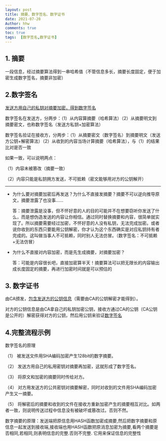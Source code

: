 ```yaml
---
layout: post
title: 摘要、数字签名、数字证书
date: 2021-07-28
Author: hhw
comments: true
toc: true
tags:  [数字签名,数字证书]
---
```


## 1. 摘要

一段信息，经过摘要算法得到一串哈希值（不管信息多长，摘要长度固定，便于加密生成数字签名，摘要非加密）

## 2.**数字签名**

<u>发送方用自己的私钥对摘要加密，得到数字签名</u>

数字签名在发送方，分两步：（1）从内容算摘要（哈希算法）（2）从摘要明文到摘要密文，也称数字签名（发送方私钥+加密算法）

数字签名验证在接收方，分两步：（1）从摘要密文（数字签名）到摘要明文（发送方公钥+解密算法）（2）从收到的内容当场计算摘要（哈希算法），与（1）的结果比对是否一致

如果一致，可以说明两点：

（1）内容未被篡改（摘要一致）

（2）内容只能是私钥拥方发送，不可抵赖（密文能够用对方的公钥解开）

---

- 为什么要对摘要加密后再发送？为什么不直接发摘要？摘要不可以逆向推导原文，摘要泄露了也没事……

  答：摘要泄露是没事，但不怀好意的人的目的可能并不在想要窃听你发送了什么，而是想伪造发送的内容让你相信。通过同时替换摘要和内容，很简单就实现了。所以摘要需要经过加密，不怀好意的人没有私钥，无法完成加密。或者说你收到的东西只要能用公钥解密，你才认为这个东西确实是对应私钥持有者完成的。这叫做当事人不可抵赖，同时别人无法仿冒。（数字签名：不可抵赖+无法仿冒）

- 为什么不直接对内容加密，而是先生成摘要，对摘要加密？

  答：可能是内容很长吧，直接加密算半天！摘要算法可以把无限长的内容输出成长度固定的摘要，再进行加密时间就是可以预估的

## 3. **数字证书**

由CA颁发，<u>包含发送方的公钥信息</u>（需要由CA的公钥解密才能得到）。

对方的公钥信息是由CA拿自己的私钥加密公钥，接收方通过CA的公钥（CA公钥是公开的）解密获得对方的公钥，然后用公钥来验证<u>数字签名</u>

## 4.完整流程示例

数字签名的原理

（1） 被发送文件用SHA编码加密产生128bit的数字摘要。

（2） 发送方用自己的私用密钥对摘要再加密，这就形成了数字签名。

（3） 将原文和加密的摘要同时传给对方。

（4） 对方用发送方的公共密钥对摘要解密，同时对收到的文件用SHA编码加密产生又一摘要。

（5） 将解密后的摘要和收到的文件在接收方重新加密产生的摘要相互对比。如两者一致，则说明传送过程中信息没有被破坏或篡改过。否则不然。

数字摘要的原理：发送端把原信息用HASH函数加密成摘要,然后把数字摘要和原信息一起发送到接收端,接收端也用HASH函数把原消息加密为摘要,看两个摘要是否相同,若相同,则表明信息的完整.否则不完整.
它用来保证信息的完整性


